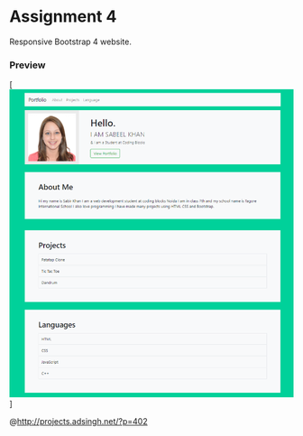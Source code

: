 # Assignment 4
Responsive Bootstrap 4 website.


<p text-align="center"><h3>Preview</h3></p>

[![Demo](demo.png)]

@http://projects.adsingh.net/?p=402



